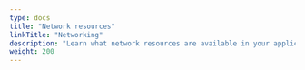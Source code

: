 ```yaml
---
type: docs
title: "Network resources"
linkTitle: "Networking"
description: "Learn what network resources are available in your application"
weight: 200
---
```

